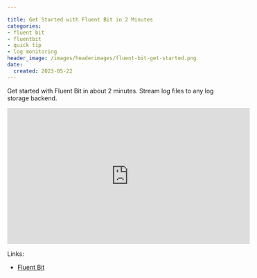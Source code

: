 ```yaml
---

title: Get Started with Fluent Bit in 2 Minutes
categories:
- fluent bit
- fluentbit
- quick tip
- log monitoring
header_image: /images/headerimages/fluent-bit-get-started.png
date:
  created: 2023-05-22
---
```


Get started with Fluent Bit in about 2 minutes. Stream log files to any log storage backend.

<!-- more -->

<iframe width="560" height="315" src="https://www.youtube.com/embed/TNI8HzNJumE" title="YouTube video player" frameborder="0" allow="accelerometer; autoplay; clipboard-write; encrypted-media; gyroscope; picture-in-picture; web-share" allowfullscreen></iframe>

Links:

- [Fluent Bit](https://fluentbit.io)